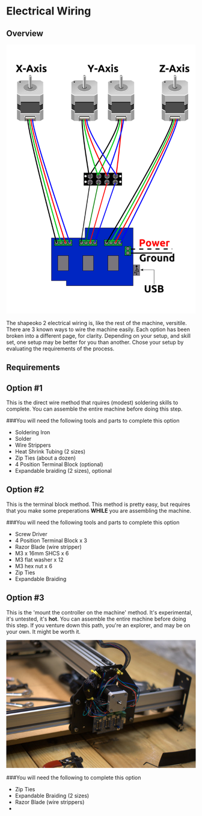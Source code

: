 # Electrical Wiring
## Overview
![schematic](sketches/electronics_layout.svg)

The shapeoko 2 electrical wiring is, like the rest of the machine, versitile. There are 3 known ways to wire the machine easily. Each option has been broken into a different page, for clarity. Depending on your setup, and skill set, one setup may be better for you than another. Chose your setup by evaluating the requirements of the process.

## Requirements

## Option #1
This is the direct wire method that rquires (modest) soldering skills to complete. You can assemble the entire machine before doing this step.

###You will need the following tools and parts to complete this option

* Soldering Iron
* Solder
* Wire Strippers
* Heat Shrink Tubing (2 sizes)
* Zip Ties (about a dozen)
* 4 Position Terminal Block (optional)
* Expandable braiding (2 sizes), optional


## Option #2
This is the terminal block method. This method is pretty easy, but requires that you make some preperations **WHILE** you are assembling the machine.

###You will need the following tools and parts to complete this option

* Screw Driver
* 4 Position Terminal Block x 3
* Razor Blade (wire stripper)
* M3 x 16mm SHCS x 6
* M3 flat washer x 12
* M3 hex nut x 6
* Zip Ties
* Expandable Braiding



## Option #3 
This is the 'mount the controller on the machine' method. It's experimental, it's untested, it's **hot**. You can assemble the entire machine before doing this step. If you venture down this path, you're an explorer, and may be on your own. It might be worth it.

![mtcotm](wiring/68-so_wiring-067.jpg)

###You will need the following to complete this option

* Zip Ties
* Expandable Braiding (2 sizes)
* Razor Blade (wire strippers)
* 